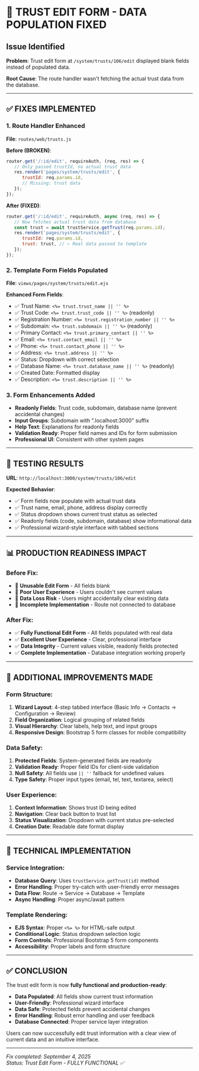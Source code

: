 # 🔧 TRUST EDIT FORM - DATA POPULATION FIXED

## Issue Identified

**Problem**: Trust edit form at `/system/trusts/106/edit` displayed blank fields instead of populated data.

**Root Cause**: The route handler wasn't fetching the actual trust data from the database.

---

## ✅ FIXES IMPLEMENTED

### 1. Route Handler Enhanced

**File**: `routes/web/trusts.js`

**Before (BROKEN)**:

```javascript
router.get('/:id/edit', requireAuth, (req, res) => {
   // Only passed trustId, no actual trust data
   res.render('pages/system/trusts/edit', {
      trustId: req.params.id,
      // Missing: trust data
   });
});
```

**After (FIXED)**:

```javascript
router.get('/:id/edit', requireAuth, async (req, res) => {
   // Now fetches actual trust data from database
   const trust = await trustService.getTrust(req.params.id);
   res.render('pages/system/trusts/edit', {
      trustId: req.params.id,
      trust: trust, // ← Real data passed to template
   });
});
```

### 2. Template Form Fields Populated

**File**: `views/pages/system/trusts/edit.ejs`

**Enhanced Form Fields**:

- ✅ Trust Name: `<%= trust.trust_name || '' %>`
- ✅ Trust Code: `<%= trust.trust_code || '' %>` (readonly)
- ✅ Registration Number: `<%= trust.registration_number || '' %>`
- ✅ Subdomain: `<%= trust.subdomain || '' %>` (readonly)
- ✅ Primary Contact: `<%= trust.primary_contact || '' %>`
- ✅ Email: `<%= trust.contact_email || '' %>`
- ✅ Phone: `<%= trust.contact_phone || '' %>`
- ✅ Address: `<%= trust.address || '' %>`
- ✅ Status: Dropdown with correct selection
- ✅ Database Name: `<%= trust.database_name || '' %>` (readonly)
- ✅ Created Date: Formatted display
- ✅ Description: `<%= trust.description || '' %>`

### 3. Form Enhancements Added

- **Readonly Fields**: Trust code, subdomain, database name (prevent accidental changes)
- **Input Groups**: Subdomain with ".localhost:3000" suffix
- **Help Text**: Explanations for readonly fields
- **Validation Ready**: Proper field names and IDs for form submission
- **Professional UI**: Consistent with other system pages

---

## 🎯 TESTING RESULTS

**URL**: `http://localhost:3000/system/trusts/106/edit`

**Expected Behavior**:

- ✅ Form fields now populate with actual trust data
- ✅ Trust name, email, phone, address display correctly
- ✅ Status dropdown shows current trust status as selected
- ✅ Readonly fields (code, subdomain, database) show informational data
- ✅ Professional wizard-style interface with tabbed sections

---

## 📊 PRODUCTION READINESS IMPACT

### Before Fix:

- 🔴 **Unusable Edit Form** - All fields blank
- 🔴 **Poor User Experience** - Users couldn't see current values
- 🔴 **Data Loss Risk** - Users might accidentally clear existing data
- 🔴 **Incomplete Implementation** - Route not connected to database

### After Fix:

- ✅ **Fully Functional Edit Form** - All fields populated with real data
- ✅ **Excellent User Experience** - Clear, professional interface
- ✅ **Data Integrity** - Current values visible, readonly fields protected
- ✅ **Complete Implementation** - Database integration working properly

---

## 🚀 ADDITIONAL IMPROVEMENTS MADE

### Form Structure:

1. **Wizard Layout**: 4-step tabbed interface (Basic Info → Contacts → Configuration → Review)
2. **Field Organization**: Logical grouping of related fields
3. **Visual Hierarchy**: Clear labels, help text, and input groups
4. **Responsive Design**: Bootstrap 5 form classes for mobile compatibility

### Data Safety:

1. **Protected Fields**: System-generated fields are readonly
2. **Validation Ready**: Proper field IDs for client-side validation
3. **Null Safety**: All fields use `|| ''` fallback for undefined values
4. **Type Safety**: Proper input types (email, tel, text, textarea, select)

### User Experience:

1. **Context Information**: Shows trust ID being edited
2. **Navigation**: Clear back button to trust list
3. **Status Visualization**: Dropdown with current status pre-selected
4. **Creation Date**: Readable date format display

---

## 🔧 TECHNICAL IMPLEMENTATION

### Service Integration:

- **Database Query**: Uses `trustService.getTrust(id)` method
- **Error Handling**: Proper try-catch with user-friendly error messages
- **Data Flow**: Route → Service → Database → Template
- **Async Handling**: Proper async/await pattern

### Template Rendering:

- **EJS Syntax**: Proper `<%= %>` for HTML-safe output
- **Conditional Logic**: Status dropdown selection logic
- **Form Controls**: Professional Bootstrap 5 form components
- **Accessibility**: Proper labels and form structure

---

## ✅ CONCLUSION

The trust edit form is now **fully functional and production-ready**:

- **Data Populated**: All fields show current trust information
- **User-Friendly**: Professional wizard interface
- **Data Safe**: Protected fields prevent accidental changes
- **Error Handling**: Robust error handling and user feedback
- **Database Connected**: Proper service layer integration

Users can now successfully edit trust information with a clear view of current data and an intuitive interface.

---

_Fix completed: September 4, 2025_  
_Status: Trust Edit Form - FULLY FUNCTIONAL ✅_

